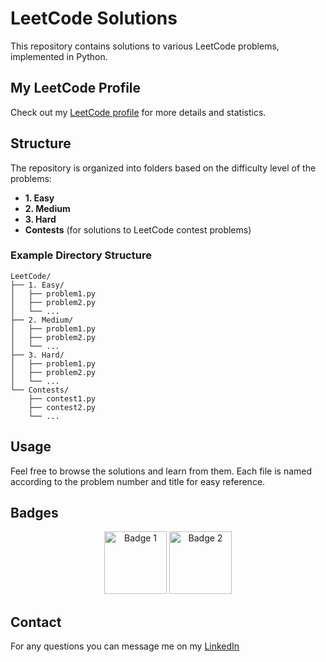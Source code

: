 # LeetCode Solutions

This repository contains solutions to various LeetCode problems, implemented in Python.

## My LeetCode Profile
Check out my [LeetCode profile](https://leetcode.com/u/elkhaligy/) for more details and statistics.

## Structure
The repository is organized into folders based on the difficulty level of the problems:
- **1. Easy**
- **2. Medium**
- **3. Hard**
- **Contests** (for solutions to LeetCode contest problems)

### Example Directory Structure
```
LeetCode/
├── 1. Easy/
│   ├── problem1.py
│   ├── problem2.py
│   └── ...
├── 2. Medium/
│   ├── problem1.py
│   ├── problem2.py
│   └── ...
├── 3. Hard/
│   ├── problem1.py
│   ├── problem2.py
│   └── ...
└── Contests/
    ├── contest1.py
    ├── contest2.py
    └── ...
```

## Usage
Feel free to browse the solutions and learn from them. Each file is named according to the problem number and title for easy reference.

## Badges
<p align="center">
  <img src="https://i.imgur.com/rd8F0yV.gif" alt="Badge 1" width="100"/>
  <img src="https://i.imgur.com/HRiF5xa.gif" alt="Badge 2" width="100"/>
</p>

## Contact
For any questions you can message me on my [LinkedIn](https://www.linkedin.com/in/shehabelkhaligy/)

